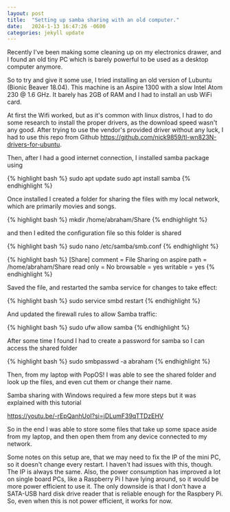 ```yaml
---
layout: post
title:  "Setting up samba sharing with an old computer."
date:   2024-1-13 16:47:26 -0600
categories: jekyll update
---
```

Recently I've been making some cleaning up on my electronics drawer, and I found an old tiny PC which is barely powerful to be used as a desktop computer anymore.

So to try and give it some use, I tried installing an old version of Lubuntu (Bionic Beaver 18.04). This machine is an Aspire 1300 with a slow Intel Atom 230 @ 1.6 GHz. It barely has 2GB of RAM and I had to install an usb WiFi card.

At first the Wifi worked, but as it's common with linux distros, I had to do some research to install the proper drivers, as the download speed wasn't any good. After trying to use the vendor's provided driver without any luck, I had to use this repo from Github https://github.com/nick9859/tl-wn823N-drivers-for-ubuntu.

Then, after I had a good internet connection, I installed samba package using


{% highlight bash %}
sudo apt update
sudo apt install samba
{% endhighlight %}

Once installed I created a folder for sharing the files with my local network, which are primarily movies and songs.

{% highlight bash %}
mkdir /home/abraham/Share
{% endhighlight %}

and then I edited the configuration file so this folder is shared

{% highlight bash %}
sudo nano /etc/samba/smb.conf
{% endhighlight %}

{% highlight bash %}
[Share]
comment = File Sharing on aspire
path = /home/abraham/Share
read only = No
browsable = yes
writable = yes
{% endhighlight %}

Saved the file, and restarted the samba service for changes to take effect:

{% highlight bash %}
sudo service smbd restart
{% endhighlight %}

And updated the firewall rules to allow Samba traffic:

{% highlight bash %}
sudo ufw allow samba
{% endhighlight %}

After some time I found I had to create a password for samba so I can access the shared folder

{% highlight bash %}
sudo smbpasswd -a abraham
{% endhighlight %}

Then, from my laptop with PopOS! I was able to see the shared folder and look up the files, and even cut them or change their name.

Samba sharing with Windows required a few more steps but it was explained with this tutorial

https://youtu.be/-rEpQanhUoI?si=jDLumF39qTTDzEHV

So in the end I was able to store some files that take up some space aside from my laptop, and then open them from any device connected to my network.

Some notes on this setup are, that we may need to fix the IP of the mini PC, so it doesn't change every restart. I haven't had issues with this, though. The IP is always the same. Also, the power consumption has improved a lot on single board PCs, like a Raspberry Pi I have lying around, so it would be more power efficient to use it. The only downside is that I don't have a SATA-USB hard disk drive reader that is reliable enough for the Raspbery Pi. So, even when this is not power efficient, it works for now.